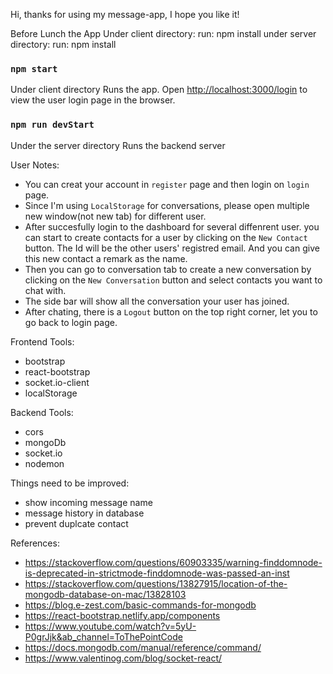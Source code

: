 Hi, thanks for using my message-app, I hope you like it!

Before Lunch the App
Under client directory:
run: npm install
under server directory:
run: npm install

### `npm start`
Under client directory
Runs the app.
Open [http://localhost:3000/login](http://localhost:3000/login) to view the user login page in the browser.

### `npm run devStart`
Under the server directory
Runs the backend server


User Notes:
- You can creat your account in `register` page and then login on `login` page.
- Since I'm using `LocalStorage` for conversations, please open multiple new window(not new tab) for different user.
- After succesfully login to the dashboard for several diffenrent user. you can start to create contacts for a user
by clicking on the `New Contact` button. The Id will be the other users' registred email. And you can give this new contact a remark as the name.
- Then you can go to conversation tab to create a new conversation by clicking on the `New Conversation` button and select contacts you want to chat with.
- The side bar will show all the conversation your user has joined.
- After chating, there is a `Logout` button on the top right corner, let you to go back to login page.

Frontend Tools:
- bootstrap
- react-bootstrap
- socket.io-client
- localStorage

Backend Tools:
- cors
- mongoDb
- socket.io
- nodemon

Things need to be improved:
- show incoming message name
- message history in database
- prevent duplcate contact

References:
- https://stackoverflow.com/questions/60903335/warning-finddomnode-is-deprecated-in-strictmode-finddomnode-was-passed-an-inst
- https://stackoverflow.com/questions/13827915/location-of-the-mongodb-database-on-mac/13828103
- https://blog.e-zest.com/basic-commands-for-mongodb
- https://react-bootstrap.netlify.app/components
- https://www.youtube.com/watch?v=5yU-P0grJjk&ab_channel=ToThePointCode
- https://docs.mongodb.com/manual/reference/command/
- https://www.valentinog.com/blog/socket-react/
